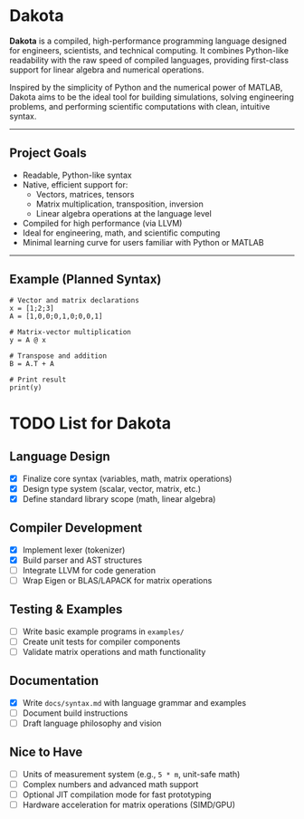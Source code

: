 # Dakota

**Dakota** is a compiled, high-performance programming language designed for engineers, scientists, and technical computing. It combines Python-like readability with the raw speed of compiled languages, providing first-class support for linear algebra and numerical operations.

Inspired by the simplicity of Python and the numerical power of MATLAB, Dakota aims to be the ideal tool for building simulations, solving engineering problems, and performing scientific computations with clean, intuitive syntax.

---

## Project Goals

- Readable, Python-like syntax
- Native, efficient support for:
  - Vectors, matrices, tensors
  - Matrix multiplication, transposition, inversion
  - Linear algebra operations at the language level
- Compiled for high performance (via LLVM)
- Ideal for engineering, math, and scientific computing
- Minimal learning curve for users familiar with Python or MATLAB

---

## Example (Planned Syntax)

```
# Vector and matrix declarations
x = [1;2;3]
A = [1,0,0;0,1,0;0,0,1]

# Matrix-vector multiplication
y = A @ x

# Transpose and addition
B = A.T + A

# Print result
print(y)
```

# TODO List for Dakota

## Language Design
- [X] Finalize core syntax (variables, math, matrix operations)
- [X] Design type system (scalar, vector, matrix, etc.)
- [X] Define standard library scope (math, linear algebra)

##  Compiler Development
- [X] Implement lexer (tokenizer)
- [X] Build parser and AST structures
- [ ] Integrate LLVM for code generation
- [ ] Wrap Eigen or BLAS/LAPACK for matrix operations

## Testing & Examples
- [ ] Write basic example programs in `examples/`
- [ ] Create unit tests for compiler components
- [ ] Validate matrix operations and math functionality

## Documentation
- [X] Write `docs/syntax.md` with language grammar and examples
- [ ] Document build instructions
- [ ] Draft language philosophy and vision

## Nice to Have
- [ ] Units of measurement system (e.g., `5 * m`, unit-safe math)
- [ ] Complex numbers and advanced math support
- [ ] Optional JIT compilation mode for fast prototyping
- [ ] Hardware acceleration for matrix operations (SIMD/GPU)
